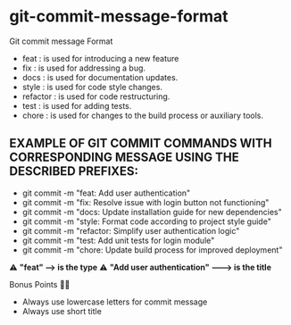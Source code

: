 # git-commit-message-format

Git commit message Format

- feat : is used for introducing a new feature
- fix : is used for addressing a bug.
- docs : is used for documentation updates.
- style : is used for code style changes.
- refactor : is used for code restructuring.
- test : is used for adding tests.
- chore : is used for changes to the build process or auxiliary tools.




## EXAMPLE OF GIT COMMIT COMMANDS WITH CORRESPONDING MESSAGE USING THE DESCRIBED PREFIXES:

- git commit -m "feat: Add user authentication"
- git commit -m "fix: Resolve issue with login button not functioning"
- git commit -m "docs: Update installation guide for new dependencies"
- git commit -m "style: Format code according to project style guide"
- git commit -m "refactor: Simplify user authentication logic"
- git commit -m "test: Add unit tests for login module"
- git commit -m "chore: Update build process for improved deployment"

⚠️ **"feat" --> is the type**
⚠️ **"Add user authentication" ---> is the title**

Bonus Points 🌟✨

- Always use lowercase letters for commit message
- Always use short title

